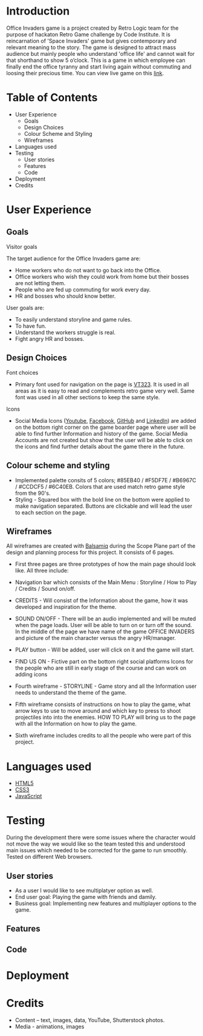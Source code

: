 # Introduction

Office Invaders game is a project created by Retro Logic team for the purpose of hackaton Retro Game challenge by Code Institute. It is reincarnation of 'Space Invaders' game but gives contemporary and relevant meaning to the story. The game is designed to attract mass audience but mainly people who understand 'office life' and cannot wait for that shorthand to show 5 o’clock. This is a game in which employee can finally end the office tyranny and start living again without commuting and loosing their precious time. You can view live game on this [link](https://retro-logic.github.io/office-invaders/game.html).

# Table of Contents
- User Experience
    * Goals
    * Design Choices
     * Colour Scheme and Styling
     * Wireframes
- Languages used
- Testing
     * User stories
     * Features
     * Code
- Deployment
- Credits


# User Experience 


## Goals

Visitor goals

The target audience for the Office Invaders game are: 
-	Home workers who do not want to go back into the Office.
-	Office workers who wish they could work from home but their bosses are not letting them.
-	People who are fed up commuting for work every day.
-	HR and bosses who should know better.

User goals are: 
-	To easily understand storyline and game rules.
-	To have fun.
-	Understand the workers struggle is real.
-	Fight angry HR and bosses.


  
## Design Choices

Font choices
-	Primary font used for navigation on the page is [VT323](https://fonts.google.com/specimen/VT323). It is used in all areas as it is easy to read and complements retro game very well. Same font was used in all other sections to keep the same style.

Icons
-	Social Media Icons ([Youtube](https://www.youtube.com/), [Facebook](https://www.facebook.com/), [GitHub](https://www.github.com/) and [LinkedIn](https://www.linkedin.com/feed/)) are added on the bottom right corner on the game boarder page where user will be able to find further Information and history of the game. Social Media Accounts are not created but show that the user will be able to click on the icons and find further details about the game there in the future.

## Colour scheme and styling

-	Implemented palette consits of 5 colors;  #85EB40 / #F5DF7E / #B6967C / #CCDCF5 / #6C40EB. Colors that are used match retro game style from the 90's. 
-  Styling - Squared box with the bold line on the bottom were applied to make navigation separated. Buttons are clickable and will lead the user to each section on the page.

  
## Wireframes


 All wireframes are created with [Balsamiq](https://balsamiq.com/) during the Scope Plane part of the design and planning process for this project.                     It consists of 6 pages. 

- First three pages are three prototypes of how the main page should look like. 
 All three include:
- Navigation bar which consists of the Main Menu : Storyline / How to Play / Credits / Sound on/off.

- CREDITS - Will consist of the Information about the game, how it was developed and inspiration for the theme.
- SOUND ON/OFF - There will be an audio implemented and will be muted when the page loads. User will be able to turn on or turn off the sound.
In the middle of the page we have name of the game OFFICE INVADERS and picture of the main character versus the angry HR/manager.
- PLAY button - Will be added, user will click on it and the game will start.
- FIND US ON - Fictive part on the bottom right social platforms Icons for the people who are still in early stage of the course and can work on adding icons
- Fourth wireframe - STORYLINE - Game story and all the Information user needs to understand the theme of the game.
- Fifth wireframe consists of instructions on how to play the game, what arrow keys to use to move around and which key to press to shoot projectiles into into the enemies. 
  HOW TO PLAY will bring us to the page with all the Information on how to play the game. 
- Sixth wireframe includes credits to all the people who were part of this project.

# Languages used
- [HTML5](https://en.wikipedia.org/wiki/HTML5)
- [CSS3](https://en.wikipedia.org/wiki/CSS)
- [JavaScript](https://en.wikipedia.org/wiki/JavaScript) 
 

  
# Testing

During the development there were some issues where the character would not move the way we would like so the team tested this and understood main issues which needed to be corrected for the game to run smoothly. Tested on different Web browsers.

## User stories

- As a user I would like to see multiplatyer option as well.
- End user goal: Playing the game with friends and damily.
- Business goal: Implementing new features and multiplayer options to the game.

## Features


  ## Code

# Deployment

# Credits

- Content – text, images, data, YouTube, Shutterstock photos.
- Media - animations, images
  


  



